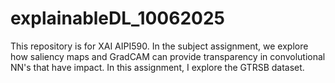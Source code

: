 # explainableDL_10062025
This repository is for XAI AIPI590. In the subject assignment, we explore how saliency maps and GradCAM can provide transparency in convolutional NN's that have impact. In this assignment, I explore the GTRSB dataset.

